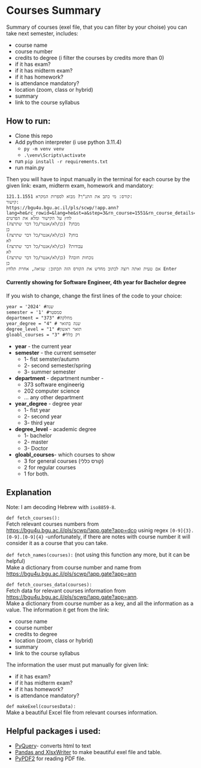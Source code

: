 # Courses Summary
Summary of courses (exel file, that you can filter by your choise) you can take next semester, includes:
- course name
- course number
- credits to degree (i filter the courses by credits more than 0)
- if it has exam?
- if it has midterm exam?
- if it has homework?
- is attendance mandatory?
- location (zoom, class or hybrid)
- summary
- link to the course syllabus
## How to run:
- Clone this repo
-  Add python interpreter (i use python 3.11.4)
    - ```py -m venv venv```
    - ```.\venv\Scripts\activate```
- run ```pip install -r requirements.txt```
- run main.py

Then you will have to input manually in the terminal for each course by the given link: exam, midterm exam, homework and mandatory:
```
קורס: מי כתב את התנ"ך? מבוא לספרות המקרא 121.1.1551:
קישור:
https://bgu4u.bgu.ac.il/pls/scwp/!app.ann?lang=he&rc_rowid=&lang=he&st=a&step=3&rn_course=1551&rn_course_details=&rn_course_department=121&rn_course_degree_level=1&rn_course_ins=0&rn_year=2024&rn_semester=1&oc_course_name=&oc_end_time=&oc_lecturer_first_name=&oc_lecturer_last_name=&oc_start_time=&on_campus=&on_common=0&on_course=&on_course_degree_level=1&on_course_degree_level_list=1&on_course_department=&on_course_department_list=&on_course_ins=0&on_course_ins_list=0&on_credit_points=&on_hours=&on_lang=0&on_semester=2024&on_year=1
לחץ על הקישור ומלא את הפרטים
מבחן? (כן/לא/אנטר/כל דבר שתרצה)
כן
בוחן? (כן/לא/אנטר/כל דבר שתרצה)
לא
עבודות? (כן/לא/אנטר/כל דבר שתרצה)
לא
נוכחות חובה? (כן/לא/אנטר/כל דבר שתרצה)
כן
אם טעית ואתה רוצה לכתוב מחדש את הקורס הזה תכתוב: שגיאה, אחרת תלחץ Enter
```

#### Currently showing for Software Engineer, 4th year for Bachelor degree
If you wish to change, change the first lines of the code to your choice:
```
year = '2024' #שנה
semester = '1' #סמסטר
department = "373" #מחלקה
year_degree = "4" # שנה בתואר
degree_level = "1" #תואר ראשון
gloabl_courses = "3" #רק כללי
```
- **year** - the current year 
- **semester** - the current semseter
    -  1- fist semster/autumn
    -  2- second semester/spring
    -  3- summer semester
- **department** - department number -
    -  373 software engineerig
    -  202 computer science
    -  ... any other department
- **year_degree** - degree year
    -  1- fist year
    -  2- second year
    -  3- third year
- **degree_level** - academic degree
    -  1- bachelor
    -  2- master
    -  3- Doctor 
- **gloabl_courses**- which courses to show
    -  3 for general courses (קורס כללי)
    -  2 for regular courses
    -  1 for both.

## Explanation
Note: I am decoding Hebrew with ``iso8859-8``.

```def fetch_courses():```  
Fetch relevant courses numbers from https://bgu4u.bgu.ac.il/pls/scwp/!app.gate?app=dco usinig regex ```[0-9]{3}.[0-9].[0-9]{4}``` -unfortunately, if there are notes with course number it will consider it as a course that you can take. 

```def fetch_names(courses):``` (not using this function any more, but it can be helpful)  
Make a dictionary from course number and name from https://bgu4u.bgu.ac.il/pls/scwp/!app.gate?app=ann  

```def fetch_courses_data(courses):```  
Fetch data for relevant courses information from https://bgu4u.bgu.ac.il/pls/scwp/!app.gate?app=ann.  
Make a dictionary from course number as a key, and all the information as a value.
The information it get from the link: 
- course name
- course number
- credits to degree
- location (zoom, class or hybrid)
- summary
- link to the course syllabus

The information the user must put manually for given link:
- if it has exam?
- if it has midterm exam?
- if it has homework?
- is attendance mandatory?

```def makeExel(coursesData):```  
Make a beautiful Excel file from relevant courses information.



## Helpful packages i used:
- <a href="https://pypi.org/project/pyquery/">PyQuery</a>- converts html to text
- <a href="https://xlsxwriter.readthedocs.io/working_with_pandas.html">Pandas and XlsxWriter</a> to make beautiful exel file and table.
- <a href="https://pypi.org/project/PyPDF2/">PyPDF2</a> for reading PDF file.
